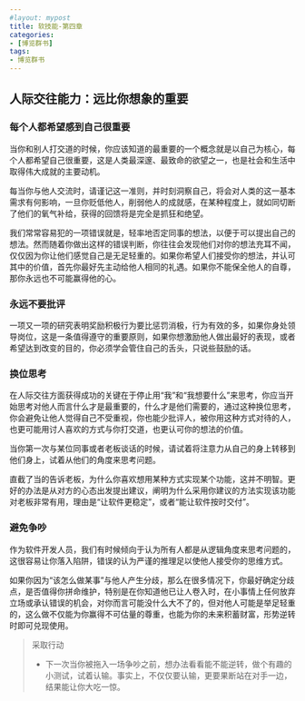 ```yaml
---
#layout: mypost
title: 软技能-第四章
categories:
- [博览群书]
tags:
- 博览群书
---
```


## 人际交往能力：远比你想象的重要

### 每个人都希望感到自己很重要

当你和别人打交道的时候，你应该知道的最重要的一个概念就是以自己为核心，每个人都希望自己很重要，这是人类最深邃、最致命的欲望之一，也是社会和生活中取得伟大成就的主要动机。

每当你与他人交流时，请谨记这一准则，并时刻洞察自己，将会对人类的这一基本需求有何影响，一旦你贬低他人，削弱他人的成就感，在某种程度上，就如同切断了他们的氧气补给，获得的回馈将是完全是抓狂和绝望。

我们常常容易犯的一项错误就是，轻率地否定同事的想法，以便于可以提出自己的想法。然而随着你做出这样的错误判断，你往往会发现他们对你的想法充耳不闻，仅仅因为你让他们感觉自己是无足轻重的。如果你希望人们接受你的想法，并认可其中的价值，首先你最好先主动给他人相同的礼遇。如果你不能保全他人的自尊，那你永远也不可能赢得他的心。

### 永远不要批评

一项又一项的研究表明奖励积极行为要比惩罚消极，行为有效的多，如果你身处领导岗位，这是一条值得遵守的重要原则，如果你想激励他人做出最好的表现，或者希望达到改变的目的，你必须学会管住自己的舌头，只说些鼓励的话。

### 换位思考

在人际交往方面获得成功的关键在于停止用“我”和“我想要什么”来思考，你应当开始思考对他人而言什么才是最重要的，什么才是他们需要的，通过这种换位思考，你会避免让他人觉得自己不受重视，你也能少批评人，被你用这种方式对待的人，也更可能用讨人喜欢的方式与你打交道，也更认可你的想法的价值。

当你第一次与某位同事或者老板谈话的时候，请试着将注意力从自己的身上转移到他们身上，试着从他们的角度来思考问题。

直截了当的告诉老板，为什么你喜欢想用某种方式实现某个功能，这并不明智。更好的办法是从对方的心态出发提出建议，阐明为什么采用你建议的方法实现该功能对老板非常有用，理由是“让软件更稳定”，或者“能让软件按时交付”。

### 避免争吵

作为软件开发人员，我们有时候倾向于认为所有人都是从逻辑角度来思考问题的，这很容易让你落入陷阱，错误的认为严谨的推理足以使他人接受你的思维方式。

如果你因为“该怎么做某事”与他人产生分歧，那么在很多情况下，你最好确定分歧点，是否值得你拼命维护，特别是在你知道他已让人卷入时，在小事情上任何放弃立场或承认错误的机会，对你而言可能没什么大不了的，但对他人可能是举足轻重的，这么做不仅能为你赢得不可估量的尊重，也能为你的未来积蓄财富，形势逆转时即可兑现使用。

> 采取行动
>
> * 下一次当你被拖入一场争吵之前，想办法看看能不能逆转，做个有趣的小测试，试着认输。事实上，不仅仅要认输，更要果断站在对手一边，结果能让你大吃一惊。
